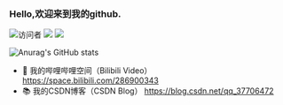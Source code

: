 ### Hello,欢迎来到我的github.
![访问者](https://visitor-badge.glitch.me/badge?page_id=yeyupiaoling)
![](https://img.shields.io/badge/常用框架-Pytorch-red)
![](https://img.shields.io/badge/Language-Python-orange)  

![Anurag's GitHub stats](https://github-readme-stats.vercel.app/api?username=z1069614715&show_icons=true&theme=radical&cache_seconds=200*300)

- 📯 我的哔哩哔哩空间（Bilibili Video） https://space.bilibili.com/286900343
- 📚 我的CSDN博客（CSDN Blog） https://blog.csdn.net/qq_37706472
